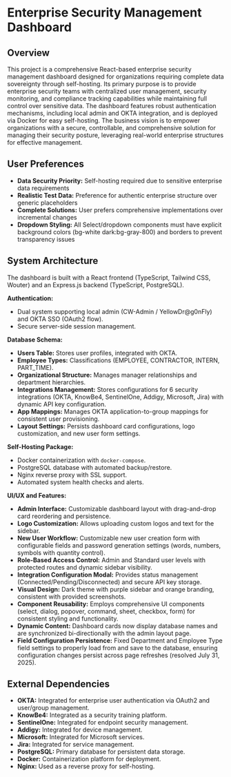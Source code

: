 # Enterprise Security Management Dashboard

## Overview
This project is a comprehensive React-based enterprise security management dashboard designed for organizations requiring complete data sovereignty through self-hosting. Its primary purpose is to provide enterprise security teams with centralized user management, security monitoring, and compliance tracking capabilities while maintaining full control over sensitive data. The dashboard features robust authentication mechanisms, including local admin and OKTA integration, and is deployed via Docker for easy self-hosting. The business vision is to empower organizations with a secure, controllable, and comprehensive solution for managing their security posture, leveraging real-world enterprise structures for effective management.

## User Preferences
- **Data Security Priority:** Self-hosting required due to sensitive enterprise data requirements
- **Realistic Test Data:** Preference for authentic enterprise structure over generic placeholders
- **Complete Solutions:** User prefers comprehensive implementations over incremental changes
- **Dropdown Styling:** All Select/dropdown components must have explicit background colors (bg-white dark:bg-gray-800) and borders to prevent transparency issues

## System Architecture
The dashboard is built with a React frontend (TypeScript, Tailwind CSS, Wouter) and an Express.js backend (TypeScript, PostgreSQL).

**Authentication:**
- Dual system supporting local admin (CW-Admin / YellowDr@g0nFly) and OKTA SSO (OAuth2 flow).
- Secure server-side session management.

**Database Schema:**
- **Users Table:** Stores user profiles, integrated with OKTA.
- **Employee Types:** Classifications (EMPLOYEE, CONTRACTOR, INTERN, PART_TIME).
- **Organizational Structure:** Manages manager relationships and department hierarchies.
- **Integrations Management:** Stores configurations for 6 security integrations (OKTA, KnowBe4, SentinelOne, Addigy, Microsoft, Jira) with dynamic API key configuration.
- **App Mappings:** Manages OKTA application-to-group mappings for consistent user provisioning.
- **Layout Settings:** Persists dashboard card configurations, logo customization, and new user form settings.

**Self-Hosting Package:**
- Docker containerization with `docker-compose`.
- PostgreSQL database with automated backup/restore.
- Nginx reverse proxy with SSL support.
- Automated system health checks and alerts.

**UI/UX and Features:**
- **Admin Interface:** Customizable dashboard layout with drag-and-drop card reordering and persistence.
- **Logo Customization:** Allows uploading custom logos and text for the sidebar.
- **New User Workflow:** Customizable new user creation form with configurable fields and password generation settings (words, numbers, symbols with quantity control).
- **Role-Based Access Control:** Admin and Standard user levels with protected routes and dynamic sidebar visibility.
- **Integration Configuration Modal:** Provides status management (Connected/Pending/Disconnected) and secure API key storage.
- **Visual Design:** Dark theme with purple sidebar and orange branding, consistent with provided screenshots.
- **Component Reusability:** Employs comprehensive UI components (select, dialog, popover, command, sheet, checkbox, form) for consistent styling and functionality.
- **Dynamic Content:** Dashboard cards now display database names and are synchronized bi-directionally with the admin layout page.
- **Field Configuration Persistence:** Fixed Department and Employee Type field settings to properly load from and save to the database, ensuring configuration changes persist across page refreshes (resolved July 31, 2025).

## External Dependencies
- **OKTA:** Integrated for enterprise user authentication via OAuth2 and user/group management.
- **KnowBe4:** Integrated as a security training platform.
- **SentinelOne:** Integrated for endpoint security management.
- **Addigy:** Integrated for device management.
- **Microsoft:** Integrated for Microsoft services.
- **Jira:** Integrated for service management.
- **PostgreSQL:** Primary database for persistent data storage.
- **Docker:** Containerization platform for deployment.
- **Nginx:** Used as a reverse proxy for self-hosting.
```